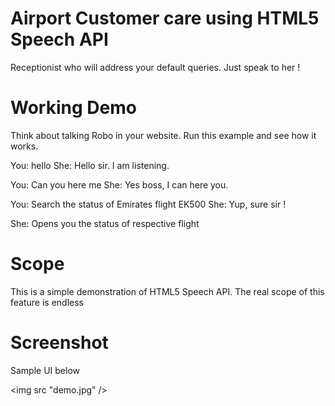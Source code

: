 # Airport Customer care using HTML5 Speech API

Receptionist who will address your default queries. Just speak to her !

# Working Demo

Think about talking Robo in your website. Run this example and see how it works.

You: hello
She: Hello sir. I am listening.

You: Can you here me
She: Yes boss, I can here you.

You: Search the status of Emirates flight EK500
She: Yup, sure sir !

She: Opens you the status of respective flight

# Scope

This is a simple demonstration of HTML5 Speech API. The real scope of this feature is endless

# Screenshot

Sample UI below

<img src "demo.jpg" />